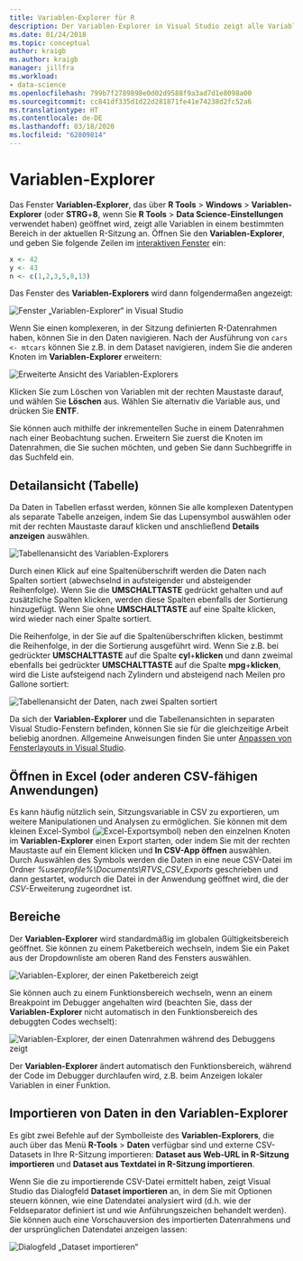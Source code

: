 ```yaml
---
title: Variablen-Explorer für R
description: Der Variablen-Explorer in Visual Studio zeigt alle Variablen für einen bestimmten Bereich in der aktuellen R-Sitzung an.
ms.date: 01/24/2018
ms.topic: conceptual
author: kraigb
ms.author: kraigb
manager: jillfra
ms.workload:
- data-science
ms.openlocfilehash: 799b7f2789898e0d02d9588f9a3ad7d1e8098a00
ms.sourcegitcommit: cc841df335d1d22d281871fe41e74238d2fc52a6
ms.translationtype: HT
ms.contentlocale: de-DE
ms.lasthandoff: 03/18/2020
ms.locfileid: "62809814"
---
```

# <a name="variable-explorer"></a>Variablen-Explorer

Das Fenster **Variablen-Explorer**, das über **R Tools** > **Windows** > **Variablen-Explorer** (oder **STRG**+**8**, wenn Sie **R Tools** > **Data Science-Einstellungen** verwendet haben) geöffnet wird, zeigt alle Variablen in einem bestimmten Bereich in der aktuellen R-Sitzung an. Öffnen Sie den **Variablen-Explorer**, und geben Sie folgende Zeilen im [interaktiven Fenster](interactive-repl-for-r-in-visual-studio.md) ein:

```R
x <- 42
y <- 43
n <- c(1,2,3,5,8,13)
```

Das Fenster des **Variablen-Explorers** wird dann folgendermaßen angezeigt:

![Fenster „Variablen-Explorer“ in Visual Studio](media/variable-explorer-window.png)

Wenn Sie einen komplexeren, in der Sitzung definierten R-Datenrahmen haben, können Sie in den Daten navigieren. Nach der Ausführung von `cars <- mtcars` können Sie z.B. in dem Dataset navigieren, indem Sie die anderen Knoten im **Variablen-Explorer** erweitern:

![Erweiterte Ansicht des Variablen-Explorers](media/variable-explorer-expanded-results.png)

Klicken Sie zum Löschen von Variablen mit der rechten Maustaste darauf, und wählen Sie **Löschen** aus. Wählen Sie alternativ die Variable aus, und drücken Sie **ENTF**.

Sie können auch mithilfe der inkrementellen Suche in einem Datenrahmen nach einer Beobachtung suchen. Erweitern Sie zuerst die Knoten im Datenrahmen, die Sie suchen möchten, und geben Sie dann Suchbegriffe in das Suchfeld ein.

## <a name="details-table-view"></a>Detailansicht (Tabelle)

Da Daten in Tabellen erfasst werden, können Sie alle komplexen Datentypen als separate Tabelle anzeigen, indem Sie das Lupensymbol auswählen oder mit der rechten Maustaste darauf klicken und anschließend **Details anzeigen** auswählen.

![Tabellenansicht des Variablen-Explorers](media/variable-explorer-table-view.png)

Durch einen Klick auf eine Spaltenüberschrift werden die Daten nach Spalten sortiert (abwechselnd in aufsteigender und absteigender Reihenfolge). Wenn Sie die **UMSCHALTTASTE** gedrückt gehalten und auf zusätzliche Spalten klicken, werden diese Spalten ebenfalls der Sortierung hinzugefügt. Wenn Sie ohne **UMSCHALTTASTE** auf eine Spalte klicken, wird wieder nach einer Spalte sortiert.

Die Reihenfolge, in der Sie auf die Spaltenüberschriften klicken, bestimmt die Reihenfolge, in der die Sortierung ausgeführt wird. Wenn Sie z.B. bei gedrückter **UMSCHALTTASTE** auf die Spalte **cyl**+**klicken** und dann zweimal ebenfalls bei gedrückter **UMSCHALTTASTE** auf die Spalte **mpg**+**klicken**, wird die Liste aufsteigend nach Zylindern und absteigend nach Meilen pro Gallone sortiert:

![Tabellenansicht der Daten, nach zwei Spalten sortiert](media/variable-explorer-table-view-sorting.png)

Da sich der **Variablen-Explorer** und die Tabellenansichten in separaten Visual Studio-Fenstern befinden, können Sie sie für die gleichzeitige Arbeit beliebig anordnen. Allgemeine Anweisungen finden Sie unter [Anpassen von Fensterlayouts in Visual Studio](../ide/customizing-window-layouts-in-visual-studio.md).

## <a name="open-in-excel-or-other-csv-capable-application"></a>Öffnen in Excel (oder anderen CSV-fähigen Anwendungen)

Es kann häufig nützlich sein, Sitzungsvariable in CSV zu exportieren, um weitere Manipulationen und Analysen zu ermöglichen. Sie können mit dem kleinen Excel-Symbol (![Excel-Exportsymbol](media/variable-explorer-excel-icon.png)) neben den einzelnen Knoten im **Variablen-Explorer** einen Export starten, oder indem Sie mit der rechten Maustaste auf ein Element klicken und **In CSV-App öffnen** auswählen. Durch Auswählen des Symbols werden die Daten in eine neue CSV-Datei im Ordner *%userprofile%\Documents\RTVS_CSV_Exports* geschrieben und dann gestartet, wodurch die Datei in der Anwendung geöffnet wird, die der *CSV*-Erweiterung zugeordnet ist.

## <a name="scopes"></a>Bereiche

Der **Variablen-Explorer** wird standardmäßig im globalen Gültigkeitsbereich geöffnet. Sie können zu einem Paketbereich wechseln, indem Sie ein Paket aus der Dropdownliste am oberen Rand des Fensters auswählen.

![Variablen-Explorer, der einen Paketbereich zeigt](media/variable-explorer-package-scopes.png)

Sie können auch zu einem Funktionsbereich wechseln, wenn an einem Breakpoint im Debugger angehalten wird (beachten Sie, dass der **Variablen-Explorer** nicht automatisch in den Funktionsbereich des debuggten Codes wechselt):

![Variablen-Explorer, der einen Datenrahmen während des Debuggens zeigt](media/variable-explorer-as-locals-window.png)

Der **Variablen-Explorer** ändert automatisch den Funktionsbereich, während der Code im Debugger durchlaufen wird, z.B. beim Anzeigen lokaler Variablen in einer Funktion.

## <a name="import-data-into-variable-explorer"></a>Importieren von Daten in den Variablen-Explorer

Es gibt zwei Befehle auf der Symbolleiste des **Variablen-Explorers**, die auch über das Menü **R-Tools** > **Daten** verfügbar sind und externe CSV-Datasets in Ihre R-Sitzung importieren:  **Dataset aus Web-URL in R-Sitzung importieren** und **Dataset aus Textdatei in R-Sitzung importieren**.

Wenn Sie die zu importierende CSV-Datei ermittelt haben, zeigt Visual Studio das Dialogfeld **Dataset importieren** an, in dem Sie mit Optionen steuern können, wie eine Datendatei analysiert wird (d.h. wie der Feldseparator definiert ist und wie Anführungszeichen behandelt werden). Sie können auch eine Vorschauversion des importierten Datenrahmens und der ursprünglichen Datendatei anzeigen lassen:

![Dialogfeld „Dataset importieren“](media/variable-explorer-import-dataset-dialog.png)
